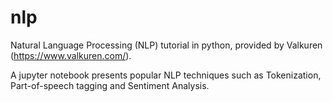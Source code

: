 # nlp
Natural Language Processing (NLP) tutorial in python, provided by Valkuren (https://www.valkuren.com/).

A jupyter notebook presents popular NLP techniques such as Tokenization, Part-of-speech tagging and Sentiment Analysis.
